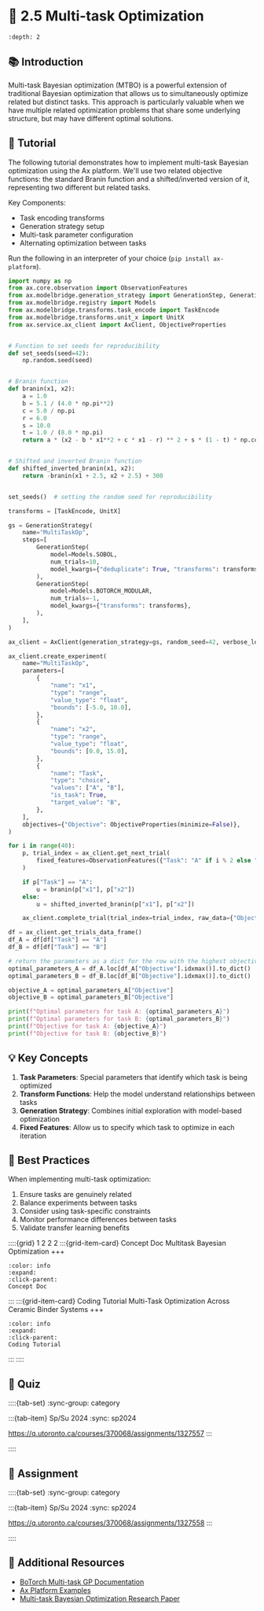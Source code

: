 # 🧩 2.5 Multi-task Optimization

```{contents}
:depth: 2
```

## 📚 Introduction

Multi-task Bayesian optimization (MTBO) is a powerful extension of traditional Bayesian optimization that allows us to simultaneously optimize related but distinct tasks. This approach is particularly valuable when we have multiple related optimization problems that share some underlying structure, but may have different optimal solutions.

## 🔰 Tutorial

The following tutorial demonstrates how to implement multi-task Bayesian optimization using the Ax platform. We'll use two related objective functions: the standard Branin function and a shifted/inverted version of it, representing two different but related tasks.

Key Components:
- Task encoding transforms
- Generation strategy setup
- Multi-task parameter configuration
- Alternating optimization between tasks

Run the following in an interpreter of your choice (`pip install ax-platform`).

```python
import numpy as np
from ax.core.observation import ObservationFeatures
from ax.modelbridge.generation_strategy import GenerationStep, GenerationStrategy
from ax.modelbridge.registry import Models
from ax.modelbridge.transforms.task_encode import TaskEncode
from ax.modelbridge.transforms.unit_x import UnitX
from ax.service.ax_client import AxClient, ObjectiveProperties


# Function to set seeds for reproducibility
def set_seeds(seed=42):
    np.random.seed(seed)


# Branin function
def branin(x1, x2):
    a = 1.0
    b = 5.1 / (4.0 * np.pi**2)
    c = 5.0 / np.pi
    r = 6.0
    s = 10.0
    t = 1.0 / (8.0 * np.pi)
    return a * (x2 - b * x1**2 + c * x1 - r) ** 2 + s * (1 - t) * np.cos(x1) + s


# Shifted and inverted Branin function
def shifted_inverted_branin(x1, x2):
    return -branin(x1 + 2.5, x2 + 2.5) + 300


set_seeds()  # setting the random seed for reproducibility

transforms = [TaskEncode, UnitX]

gs = GenerationStrategy(
    name="MultiTaskOp",
    steps=[
        GenerationStep(
            model=Models.SOBOL,
            num_trials=10,
            model_kwargs={"deduplicate": True, "transforms": transforms},
        ),
        GenerationStep(
            model=Models.BOTORCH_MODULAR,
            num_trials=-1,
            model_kwargs={"transforms": transforms},
        ),
    ],
)

ax_client = AxClient(generation_strategy=gs, random_seed=42, verbose_logging=False)

ax_client.create_experiment(
    name="MultiTaskOp",
    parameters=[
        {
            "name": "x1",
            "type": "range",
            "value_type": "float",
            "bounds": [-5.0, 10.0],
        },
        {
            "name": "x2",
            "type": "range",
            "value_type": "float",
            "bounds": [0.0, 15.0],
        },
        {
            "name": "Task",
            "type": "choice",
            "values": ["A", "B"],
            "is_task": True,
            "target_value": "B",
        },
    ],
    objectives={"Objective": ObjectiveProperties(minimize=False)},
)

for i in range(40):
    p, trial_index = ax_client.get_next_trial(
        fixed_features=ObservationFeatures({"Task": "A" if i % 2 else "B"})
    )

    if p["Task"] == "A":
        u = branin(p["x1"], p["x2"])
    else:
        u = shifted_inverted_branin(p["x1"], p["x2"])

    ax_client.complete_trial(trial_index=trial_index, raw_data={"Objective": u})

df = ax_client.get_trials_data_frame()
df_A = df[df["Task"] == "A"]
df_B = df[df["Task"] == "B"]

# return the parameters as a dict for the row with the highest objective value
optimal_parameters_A = df_A.loc[df_A["Objective"].idxmax()].to_dict()
optimal_parameters_B = df_B.loc[df_B["Objective"].idxmax()].to_dict()

objective_A = optimal_parameters_A["Objective"]
objective_B = optimal_parameters_B["Objective"]

print(f"Optimal parameters for task A: {optimal_parameters_A}")
print(f"Optimal parameters for task B: {optimal_parameters_B}")
print(f"Objective for task A: {objective_A}")
print(f"Objective for task B: {objective_B}")
```

## 💡 Key Concepts

1. **Task Parameters**: Special parameters that identify which task is being optimized
2. **Transform Functions**: Help the model understand relationships between tasks
3. **Generation Strategy**: Combines initial exploration with model-based optimization
4. **Fixed Features**: Allow us to specify which task to optimize in each iteration

## 🔑 Best Practices

When implementing multi-task optimization:
1. Ensure tasks are genuinely related
2. Balance experiments between tasks
3. Consider using task-specific constraints
4. Monitor performance differences between tasks
5. Validate transfer learning benefits

::::{grid} 1 2 2 2
:::{grid-item-card} Concept Doc
Multitask Bayesian Optimization
+++
```{button-link} https://honegumi.readthedocs.io/en/latest/curriculum/concepts/multitask/multitask.html
:color: info
:expand:
:click-parent:
Concept Doc
```
:::
:::{grid-item-card} Coding Tutorial
Multi-Task Optimization Across Ceramic Binder Systems
+++
```{button-link} https://honegumi.readthedocs.io/en/latest/curriculum/tutorials/multitask/multitask.html
:color: info
:expand:
:click-parent:
Coding Tutorial
```
:::
::::

## 🚀 Quiz

::::{tab-set}
:sync-group: category

:::{tab-item} Sp/Su 2024
:sync: sp2024

https://q.utoronto.ca/courses/370068/assignments/1327557
:::

::::

## 📄 Assignment

::::{tab-set}
:sync-group: category

:::{tab-item} Sp/Su 2024
:sync: sp2024

https://q.utoronto.ca/courses/370068/assignments/1327558
:::

::::

## 📌 Additional Resources

- [BoTorch Multi-task GP Documentation](https://botorch.org/tutorials/multi_task_gp)
- [Ax Platform Examples](https://ax.dev/tutorials/multitask.html)
- [Multi-task Bayesian Optimization Research Paper](https://proceedings.neurips.cc/paper/2011/file/f3f1b7fc5a8779a9e618e1f23a7b7860-Paper.pdf)
